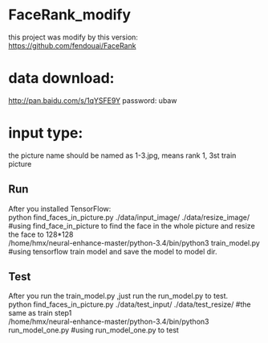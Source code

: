 # FaceRank_modify
this project was modify by this version: https://github.com/fendouai/FaceRank  

# data download:
http://pan.baidu.com/s/1qYSFE9Y   password: ubaw  

# input type:
the picture name should be named as 1-3.jpg, means rank 1, 3st train picture  

## Run
After you installed TensorFlow:  
python find_faces_in_picture.py ./data/input_image/ ./data/resize_image/   #using find_face_in_picture to find the face in the whole picture and resize the face to 128*128  
/home/hmx/neural-enhance-master/python-3.4/bin/python3 train_model.py     #using tensorflow train model and save the model to model dir.  


## Test
After you run the train_model.py ,just run the run_model.py to test.  
python find_faces_in_picture.py ./data/test_input/ ./data/test_resize/     #the same as train step1  
/home/hmx/neural-enhance-master/python-3.4/bin/python3 run_model_one.py    #using run_model_one.py to test  
